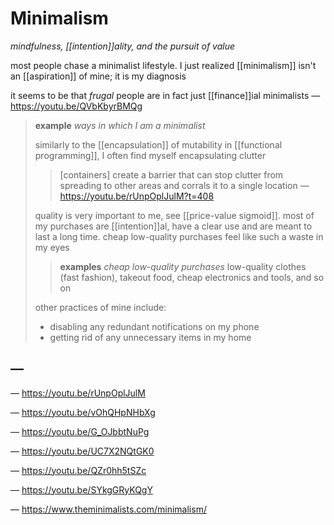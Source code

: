 # Minimalism

_mindfulness, [[intention]]ality, and the pursuit of value_

most people chase a minimalist lifestyle. I just realized [[minimalism]] isn't an [[aspiration]] of mine; it is my diagnosis

it seems to be that _frugal_ people are in fact just [[finance]]ial minimalists &mdash; <https://youtu.be/QVbKbyrBMQg>

> **example** _ways in which I am a minimalist_
>
> similarly to the [[encapsulation]] of mutability in [[functional programming]], I often find myself encapsulating clutter
>
> > [containers] create a barrier that can stop clutter from spreading to other areas and corrals it to a single location &mdash; <https://youtu.be/rUnpOplJulM?t=408>
>
> quality is very important to me, see [[price-value sigmoid]]. most of my purchases are [[intention]]al, have a clear use and are meant to last a long time. cheap low-quality purchases feel like such a waste in my eyes
>
> > **examples** _cheap low-quality purchases_ low-quality clothes (fast fashion), takeout food, cheap electronics and tools, and so on
>
> other practices of mine include:
>
> - disabling any redundant notifications on my phone
> - getting rid of any unnecessary items in my home

## &mdash;

&mdash; <https://youtu.be/rUnpOplJulM>

&mdash; <https://youtu.be/vOhQHpNHbXg>

&mdash; <https://youtu.be/G_OJbbtNuPg>

&mdash; <https://youtu.be/UC7X2NQtGK0>

&mdash; <https://youtu.be/QZr0hh5tSZc>

&mdash; <https://youtu.be/SYkgGRyKQgY>

&mdash; <https://www.theminimalists.com/minimalism/>
